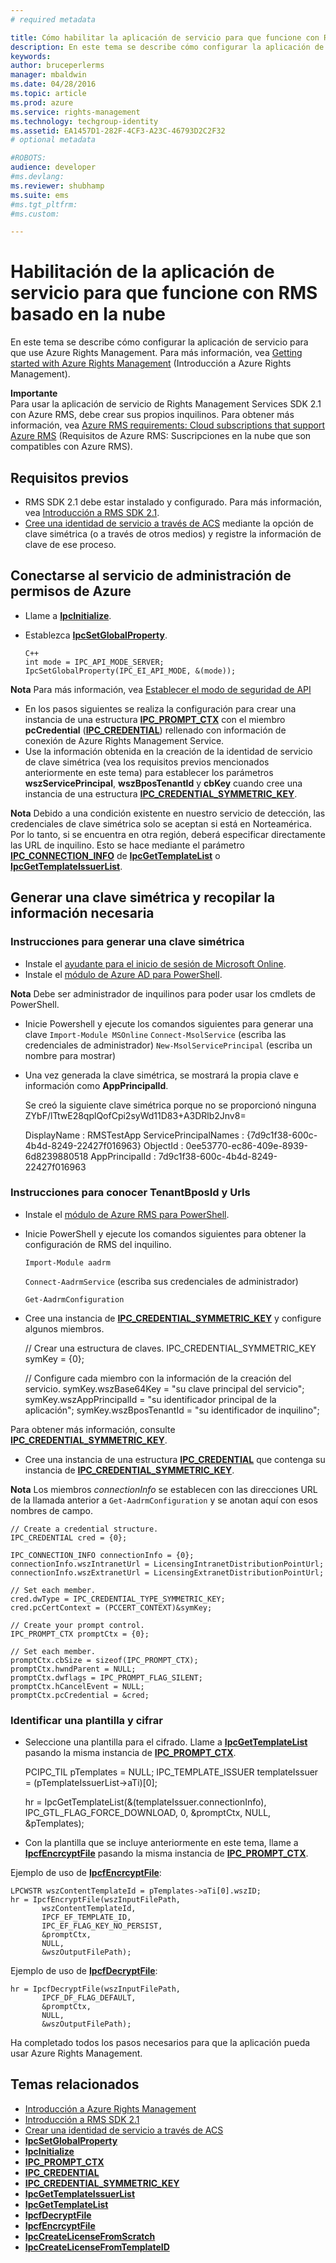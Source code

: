 ```yaml
---
# required metadata

title: Cómo habilitar la aplicación de servicio para que funcione con RMS basado en la nube | Azure RMS
description: En este tema se describe cómo configurar la aplicación de servicio para que use Azure Rights Management.
keywords:
author: bruceperlerms
manager: mbaldwin
ms.date: 04/28/2016
ms.topic: article
ms.prod: azure
ms.service: rights-management
ms.technology: techgroup-identity
ms.assetid: EA1457D1-282F-4CF3-A23C-46793D2C2F32
# optional metadata

#ROBOTS:
audience: developer
#ms.devlang:
ms.reviewer: shubhamp
ms.suite: ems
#ms.tgt_pltfrm:
#ms.custom:

---
```


# Habilitación de la aplicación de servicio para que funcione con RMS basado en la nube

En este tema se describe cómo configurar la aplicación de servicio para que use Azure Rights Management. Para más información, vea [Getting started with Azure Rights Management](https://technet.microsoft.com/en-us/library/jj585016.aspx) (Introducción a Azure Rights Management).

**Importante**  
Para usar la aplicación de servicio de Rights Management Services SDK 2.1 con Azure RMS, debe crear sus propios inquilinos. Para obtener más información, vea [Azure RMS requirements: Cloud subscriptions that support Azure RMS](/rights-management/get-started/requirements-subscriptions.md) (Requisitos de Azure RMS: Suscripciones en la nube que son compatibles con Azure RMS).

## Requisitos previos

-   RMS SDK 2.1 debe estar instalado y configurado. Para más información, vea [Introducción a RMS SDK 2.1](getting-started-with-ad-rms-2-0.md).
-   [Cree una identidad de servicio a través de ACS](https://msdn.microsoft.com/en-us/library/gg185924.aspx) mediante la opción de clave simétrica (o a través de otros medios) y registre la información de clave de ese proceso.

## Conectarse al servicio de administración de permisos de Azure

-   Llame a [**IpcInitialize**](/rights-management/sdk/2.1/api/win/functions#msipc_ipcinitialize).
-   Establezca [**IpcSetGlobalProperty**](/rights-management/sdk/2.1/api/win/functions#msipc_ipcsetglobalproperty).

        C++
        int mode = IPC_API_MODE_SERVER;
        IpcSetGlobalProperty(IPC_EI_API_MODE, &(mode));


  **Nota**  Para más información, vea [Establecer el modo de seguridad de API](setting-the-api-security-mode-api-mode.md)

     
-   En los pasos siguientes se realiza la configuración para crear una instancia de una estructura [**IPC\_PROMPT\_CTX**](/rights-management/sdk/2.1/api/win/ipc_prompt_ctx#msipc_ipc_prompt_ctx) con el miembro **pcCredential** ([**IPC\_CREDENTIAL**](/rights-management/sdk/2.1/api/win/ipc_credential#msipc_ipc_credential)) rellenado con información de conexión de Azure Rights Management Service.
-   Use la información obtenida en la creación de la identidad de servicio de clave simétrica (vea los requisitos previos mencionados anteriormente en este tema) para establecer los parámetros **wszServicePrincipal**, **wszBposTenantId** y **cbKey** cuando cree una instancia de una estructura [**IPC\_CREDENTIAL\_SYMMETRIC\_KEY**](/rights-management/sdk/2.1/api/win/ipc_credential#msipc_ipc_credential_symmetric_key).

**Nota** Debido a una condición existente en nuestro servicio de detección, las credenciales de clave simétrica solo se aceptan si está en Norteamérica. Por lo tanto, si se encuentra en otra región, deberá especificar directamente las URL de inquilino. Esto se hace mediante el parámetro [**IPC\_CONNECTION\_INFO**](/rights-management/sdk/2.1/api/win/ipc_connection_info#msipc_ipc_connection_info) de [**IpcGetTemplateList**](/rights-management/sdk/2.1/api/win/functions#msipc_ipcgettemplatelist) o [**IpcGetTemplateIssuerList**](/rights-management/sdk/2.1/api/win/functions#msipc_ipcgettemplateissuerlist).

## Generar una clave simétrica y recopilar la información necesaria

### Instrucciones para generar una clave simétrica

-   Instale el [ayudante para el inicio de sesión de Microsoft Online](http://go.microsoft.com/fwlink/p/?LinkID=286152).
-   Instale el [módulo de Azure AD para PowerShell](https://bposast.vo.msecnd.net/MSOPMW/8073.4/amd64/AdministrationConfig-en.msi).

**Nota**  Debe ser administrador de inquilinos para poder usar los cmdlets de PowerShell.

-   Inicie Powershell y ejecute los comandos siguientes para generar una clave         `Import-Module MSOnline`
            `Connect-MsolService` (escriba las credenciales de administrador)         `New-MsolServicePrincipal` (escriba un nombre para mostrar)
-   Una vez generada la clave simétrica, se mostrará la propia clave e información como **AppPrincipalId**.


    Se creó la siguiente clave simétrica porque no se proporcionó ninguna ZYbF/lTtwE28qplQofCpi2syWd11D83+A3DRlb2Jnv8=

    DisplayName : RMSTestApp ServicePrincipalNames : {7d9c1f38-600c-4b4d-8249-22427f016963} ObjectId : 0ee53770-ec86-409e-8939-6d8239880518 AppPrincipalId : 7d9c1f38-600c-4b4d-8249-22427f016963


### Instrucciones para conocer **TenantBposId** y **Urls**

-   Instale el [módulo de Azure RMS para PowerShell](https://technet.microsoft.com/en-us/library/jj585012.aspx).
-   Inicie PowerShell y ejecute los comandos siguientes para obtener la configuración de RMS del inquilino.

    `Import-Module aadrm`

    `Connect-AadrmService` (escriba sus credenciales de administrador)

    `Get-AadrmConfiguration`


-   Cree una instancia de [**IPC\_CREDENTIAL\_SYMMETRIC\_KEY**](/rights-management/sdk/2.1/api/win/ipc_credential#msipc_ipc_credential_symmetric_key) y configure algunos miembros.

    // Crear una estructura de claves.
    IPC_CREDENTIAL_SYMMETRIC_KEY symKey = {0};

    // Configure cada miembro con la información de la creación del servicio.
    symKey.wszBase64Key = "su clave principal del servicio"; symKey.wszAppPrincipalId = "su identificador principal de la aplicación"; symKey.wszBposTenantId = "su identificador de inquilino";


Para obtener más información, consulte [**IPC\_CREDENTIAL\_SYMMETRIC\_KEY**](/rights-management/sdk/2.1/api/win/ipc_credential#msipc_ipc_credential_symmetric_key).

-   Cree una instancia de una estructura [**IPC\_CREDENTIAL**](/rights-management/sdk/2.1/api/win/ipc_credential#msipc_ipc_credential) que contenga su instancia de [**IPC\_CREDENTIAL\_SYMMETRIC\_KEY**](/rights-management/sdk/2.1/api/win/ipc_credential#msipc_ipc_credential_symmetric_key).

**Nota** Los miembros *connectionInfo* se establecen con las direcciones URL de la llamada anterior a `Get-AadrmConfiguration` y se anotan aquí con esos nombres de campo.

    // Create a credential structure.
    IPC_CREDENTIAL cred = {0};

    IPC_CONNECTION_INFO connectionInfo = {0};
    connectionInfo.wszIntranetUrl = LicensingIntranetDistributionPointUrl;
    connectionInfo.wszExtranetUrl = LicensingExtranetDistributionPointUrl;

    // Set each member.
    cred.dwType = IPC_CREDENTIAL_TYPE_SYMMETRIC_KEY;
    cred.pcCertContext = (PCCERT_CONTEXT)&symKey;

    // Create your prompt control.
    IPC_PROMPT_CTX promptCtx = {0};

    // Set each member.
    promptCtx.cbSize = sizeof(IPC_PROMPT_CTX);
    promptCtx.hwndParent = NULL;
    promptCtx.dwflags = IPC_PROMPT_FLAG_SILENT;
    promptCtx.hCancelEvent = NULL;
    promptCtx.pcCredential = &cred;

### Identificar una plantilla y cifrar

-   Seleccione una plantilla para el cifrado.
    Llame a [**IpcGetTemplateList**](/rights-management/sdk/2.1/api/win/functions#msipc_ipcgettemplatelist) pasando la misma instancia de [**IPC\_PROMPT\_CTX**](/rights-management/sdk/2.1/api/win/ipc_prompt_ctx#msipc_ipc_prompt_ctx).


    PCIPC_TIL pTemplates = NULL; IPC_TEMPLATE_ISSUER templateIssuer = (pTemplateIssuerList->aTi)[0];

    hr = IpcGetTemplateList(&(templateIssuer.connectionInfo),        IPC_GTL_FLAG_FORCE_DOWNLOAD,        0,        &promptCtx,        NULL,        &pTemplates);


-   Con la plantilla que se incluye anteriormente en este tema, llame a [**IpcfEncrcyptFile**](/rights-management/sdk/2.1/api/win/functions#msipc_ipcfencryptfile) pasando la misma instancia de [**IPC\_PROMPT\_CTX**](/rights-management/sdk/2.1/api/win/ipc_prompt_ctx#msipc_ipc_prompt_ctx).

Ejemplo de uso de [**IpcfEncrcyptFile**](/rights-management/sdk/2.1/api/win/functions#msipc_ipcfencryptfile):

    LPCWSTR wszContentTemplateId = pTemplates->aTi[0].wszID;
    hr = IpcfEncryptFile(wszInputFilePath,
           wszContentTemplateId,
           IPCF_EF_TEMPLATE_ID,
           IPC_EF_FLAG_KEY_NO_PERSIST,
           &promptCtx,
           NULL,
           &wszOutputFilePath);

Ejemplo de uso de [**IpcfDecryptFile**](/rights-management/sdk/2.1/api/win/functions#msipc_ipcfdecryptfile):

    hr = IpcfDecryptFile(wszInputFilePath,
           IPCF_DF_FLAG_DEFAULT,
           &promptCtx,
           NULL,
           &wszOutputFilePath);

Ha completado todos los pasos necesarios para que la aplicación pueda usar Azure Rights Management.

## Temas relacionados

* [Introducción a Azure Rights Management](https://technet.microsoft.com/en-us/library/jj585016.aspx)
* [Introducción a RMS SDK 2.1](getting-started-with-ad-rms-2-0.md)
* [Crear una identidad de servicio a través de ACS](https://msdn.microsoft.com/en-us/library/gg185924.aspx)
* [**IpcSetGlobalProperty**](/rights-management/sdk/2.1/api/win/functions#msipc_ipcsetglobalproperty)
* [**IpcInitialize**](/rights-management/sdk/2.1/api/win/functions#msipc_ipcinitialize)
* [**IPC\_PROMPT\_CTX**](/rights-management/sdk/2.1/api/win/ipc_prompt_ctx#msipc_ipc_prompt_ctx)
* [**IPC\_CREDENTIAL**](/rights-management/sdk/2.1/api/win/ipc_credential#msipc_ipc_credential)
* [**IPC\_CREDENTIAL\_SYMMETRIC\_KEY**](/rights-management/sdk/2.1/api/win/ipc_credential#msipc_ipc_credential_symmetric_key)
* [**IpcGetTemplateIssuerList**](/rights-management/sdk/2.1/api/win/functions#msipc_ipcgettemplateissuerlist)
* [**IpcGetTemplateList**](/rights-management/sdk/2.1/api/win/functions#msipc_ipcgettemplatelist)
* [**IpcfDecryptFile**](/rights-management/sdk/2.1/api/win/functions#msipc_ipcfdecryptfile)
* [**IpcfEncrcyptFile**](/rights-management/sdk/2.1/api/win/functions#msipc_ipcfencryptfile)
* [**IpcCreateLicenseFromScratch**](/rights-management/sdk/2.1/api/win/functions#msipc_ipccreatelicensefromscratch)
* [**IpcCreateLicenseFromTemplateID**](/rights-management/sdk/2.1/api/win/functions#msipc_ipccreatelicensefromtemplateid)
 

 


<!--HONumber=Jun16_HO2-->


